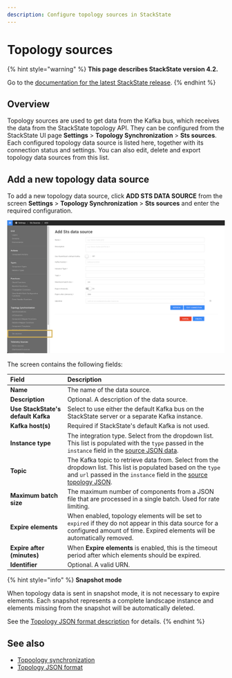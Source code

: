 ```yaml
---
description: Configure topology sources in StackState
---
```


# Topology sources

{% hint style="warning" %}
**This page describes StackState version 4.2.**

Go to the [documentation for the latest StackState release](https://docs.stackstate.com/).
{% endhint %}

## Overview

Topology sources are used to get data from the Kafka bus, which receives the data from the StackState topology API. They can be configured from the StackState UI page **Settings** > **Topology Synchronization** > **Sts sources**. Each configured topology data source is listed here, together with its connection status and settings. You can also edit, delete and export topology data sources from this list.

## Add a new topology data source

To add a new topology data source, click **ADD STS DATA SOURCE** from the screen **Settings** > **Topology Synchronization** > **Sts sources** and enter the required configuration.

![ADD STS DATA SOURCE screen](../../.gitbook/assets/v42_add_sts_data_source.png)

The screen contains the following fields:

| Field | Description |
| :--- | :--- |
| **Name** | The name of the data source. |
| **Description** | Optional. A description of the data source. | 
| **Use StackState's default Kafka** | Select to use either the default Kafka bus on the StackState server or a separate Kafka instance. | 
| **Kafka host(s)** | Required if StackState's default Kafka is not used. |
| **Instance type** | The integration type. Select from the dropdown list. This list is populated with the `type` passed in the `instance` field in the [source JSON data](/configure/topology/topology_synchronization.md#topology-json-format). | 
| **Topic** | The Kafka topic to retrieve data from. Select from the dropdown list. This list is populated based on the `type` and `url` passed in the `instance` field in the [source topology JSON](/configure/topology/topology_synchronization.md#topology-json-format). | 
| **Maximum batch size** | The maximum number of components from a JSON file that are processed in a single batch. Used for rate limiting. | 
| **Expire elements** | When enabled, topology elements will be set to `expired` if they do not appear in this data source for a configured amount of time. Expired elements will be automatically removed. | 
| **Expire after (minutes)** | When **Expire elements** is enabled, this is the timeout period after which elements should be expired. |
| **Identifier** | Optional. A valid URN. |

{% hint style="info" %}
 **Snapshot mode**
 
When topology data is sent in snapshot mode, it is not necessary to expire elements. Each snapshot represents a complete landscape instance and elements missing from the snapshot will be automatically deleted. 

See the [Topology JSON format description](/configure/topology/topology_synchronization.md#topology-json-format) for details.
{% endhint %}



## See also

- [Topoology synchronization](/configure/topology/topology_synchronization.md)
- [Topology JSON format](/configure/topology/topology_synchronization.md#topology-json-format)
